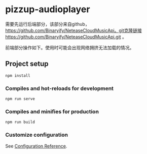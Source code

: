 # pizzup-audioplayer

需要先运行后端部分，该部分来自github， https://github.com/Binaryify/NeteaseCloudMusicApi。git克隆链接 https://github.com/Binaryify/NeteaseCloudMusicApi.git 。



前端部分操作如下。使用时可能会出现网络拥挤无法加载的情况。

## Project setup

```
npm install
```

### Compiles and hot-reloads for development
```
npm run serve
```

### Compiles and minifies for production
```
npm run build
```

### Customize configuration
See [Configuration Reference](https://cli.vuejs.org/config/).
